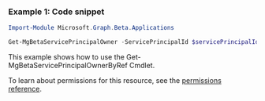 ### Example 1: Code snippet

```powershell
Import-Module Microsoft.Graph.Beta.Applications

Get-MgBetaServicePrincipalOwner -ServicePrincipalId $servicePrincipalId
```
This example shows how to use the Get-MgBetaServicePrincipalOwnerByRef Cmdlet.

To learn about permissions for this resource, see the [permissions reference](/graph/permissions-reference).

